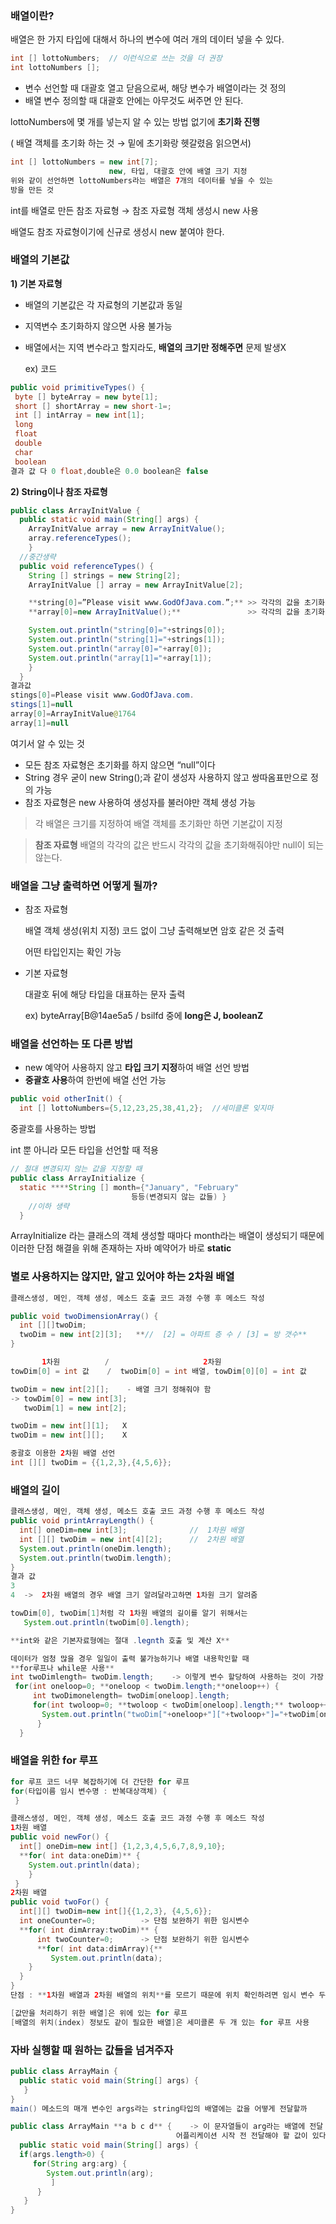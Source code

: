 ### 배열이란?

배열은 한 가지 타입에 대해서 하나의 변수에 여러 개의 데이터 넣을 수 있다.

```java
int [] lottoNumbers;  // 이런식으로 쓰는 것을 더 권장
int lottoNumbers [];
```

- 변수 선언할 때 대괄호 열고 닫음으로써, 해당 변수가 배열이라는 것 정의
- 배열 변수 정의할 때 대괄호 안에는 아무것도 써주면 안 된다.

lottoNumbers에 몇 개를 넣는지 알 수 있는 방법 없기에 **초기화 진행**

( 배열 객체를 초기화 하는 것 → 밑에 초기화랑 헷갈렸음 읽으면서)

```java
int [] lottoNumbers = new int[7];
                      new, 타입, 대괄호 안에 배열 크기 지정
위와 같이 선언하면 lottoNumbers라는 배열은 7개의 데이터를 넣을 수 있는
방을 만든 것
```

int를 배열로 만든 참조 자료형 → 참조 자료형 객체 생성시 new 사용

배열도 참조 자료형이기에 신규로 생성시 new 붙여야 한다.

### 배열의 기본값

**1) 기본 자료형**

- 배열의 기본값은 각 자료형의 기본값과 동일
- 지역변수 초기화하지 않으면 사용 불가능
- 배열에서는 지역 변수라고 할지라도, **배열의 크기만 정해주면** 문제 발생X

  ex) 코드

```java
public void primitiveTypes() {
 byte [] byteArray = new byte[1];
 short [] shortArray = new short-1=;
 int [] intArray = new int[1];
 long
 float
 double
 char
 boolean
결과 값 다 0 float,double은 0.0 boolean은 false
```

**2) String이나 참조 자료형**  

```java
public class ArrayInitValue {
  public static void main(String[] args) {
    ArrayInitValue array = new ArrayInitValue();
    array.referenceTypes();
    }
  //중간생략
  public void referenceTypes() {
    String [] strings = new String[2];
    ArrayInitValue [] array = new ArrayInitValue[2];

    **string[0]=”Please visit www.GodOfJava.com.”;** >> 각각의 값을 초기화 하는 것
    **array[0]=new ArrayInitValue();**               >> 각각의 값을 초기화 하는 것

    System.out.println("string[0]="+strings[0]);
    System.out.println("string[1]="+strings[1]);
    System.out.println("array[0]="+array[0]);
    System.out.println("array[1]="+array[1]);
    }
  }
결과값
stings[0]=Please visit www.GodOfJava.com.
stings[1]=null
array[0]=ArrayInitValue@1764
array[1]=null
```

여기서 알 수 있는 것

- 모든 참조 자료형은 초기화를 하지 않으면 “null”이다
- String 경우 굳이 new String();과 같이 생성자 사용하지 않고 쌍따옴표만으로 정의 가능
- 참조 자료형은 new 사용하여 생성자를 불러야만 객체 생성 가능

> 각 배열은 크기를 지정하여 배열 객체를 초기화만 하면 기본값이 지정
> 

> **참조 자료형** 배열의 각각의 값은 반드시 각각의 값을 초기화해줘야만 null이 되는 않는다.
> 

### 배열을 그냥 출력하면 어떻게 될까?

- 참조 자료형

     배열 객체 생성(위치 지정) 코드 없이 그냥 출력해보면 암호 같은 것 출력

     어떤 타입인지는 확인 가능

- 기본 자료형

     대괄호 뒤에 해당 타입을 대표하는 문자 출력

     ex)  byteArray[B@14ae5a5   / bsilfd 중에 **long은 J, booleanZ**

### 배열을 선언하는 또 다른 방법

- new 예약어 사용하지 않고 **타입 크기 지정**하여 배열 선언 방법
- **중괄호 사용**하여 한번에 배열 선언 가능

```java
public void otherInit() {
  int [] lottoNumbers={5,12,23,25,38,41,2};  //세미클론 잊지마
```

중괄호를 사용하는 방법

   int 뿐 아니라 모든 타입을 선언할 때 적용

```java
// 절대 변경되지 않는 값을 지정할 때
public class ArrayInitialize {
  static ****String [] month={"January", "February" 
                           등등(변경되지 않는 값들) }
    //이하 생략
  }
```

ArrayInitialize 라는 클래스의 객체 생성할 때마다 month라는 배열이 생성되기 때문에 이러한 단점 해결을 위해 존재하는 자바 예약어가 바로 **static**

### 별로 사용하지는 않지만, 알고 있어야 하는 2차원 배열

```java
클래스생성, 메인, 객체 생성, 메소드 호출 코드 과정 수행 후 메소드 작성

public void twoDimensionArray() {
  int [][]twoDim;
  twoDim = new int[2][3];   **//  [2] = 아파트 층 수 / [3] = 방 갯수**
}

       1차원          /                     2차원 
towDim[0] = int 값    /  twoDim[0] = int 배열, towDim[0][0] = int 값

twoDim = new int[2][];    - 배열 크기 정해줘야 함
-> towDim[0] = new int[3];
   twoDim[1] = new int[2];

twoDim = new int[][1];   X
twoDim = new int[][];    X

중괄호 이용한 2차원 배열 선언
int [][] twoDim = {{1,2,3},{4,5,6}};

```

### 배열의 길이

```java
클래스생성, 메인, 객체 생성, 메소드 호출 코드 과정 수행 후 메소드 작성
public void printArrayLength() {
  int[] oneDim=new int[3];              //  1차원 배열
  int [][] twoDim = new int[4][2];      //  2차원 배열
  System.out.println(oneDim.length);
  System.out.println(twoDim.length);
}
결과 값
3
4  ->  2차원 배열의 경우 배열 크기 알려달라고하면 1차원 크기 알려줌

towDim[0], twoDim[1]처럼 각 1차원 배열의 길이를 알기 위해서는
   System.out.println(twoDim[0].length);

**int와 같은 기본자료형에는 절대 .legnth 호출 및 계산 X**

데이터가 엄청 많을 경우 일일이 출력 불가능하기나 배열 내용학인할 때 
**for루프나 while문 사용**
int twoDimlength= twoDim.length;    -> 이렇게 변수 할당하여 사용하는 것이 가장 효과적
 for(int oneloop=0; **oneloop < twoDim.length;**oneloop++) {
     int twoDimonelength= twoDim[oneloop].length;
     for(int twoloop=0; **twoloop < twoDim[oneloop].length;** twoloop++) {
       System.out.println("twoDim["+oneloop+"]["+twoloop+"]="+twoDim[oneloop][twoloop];
      }
  }
```

### 배열을 위한 for 루프

```java
for 루프 코드 너무 복잡하기에 더 간단한 for 루프
for(타입이름 임시 변수명 : 반복대상객체) {
 }

클래스생성, 메인, 객체 생성, 메소드 호출 코드 과정 수행 후 메소드 작성
1차원 배열
public void newFor() {
  int[] oneDim=new int[] {1,2,3,4,5,6,7,8,9,10};
  **for( int data:oneDim)** {
    System.out.println(data);
    }
 }
2차원 배열
public void twoFor() {
  int[][] twoDim=new int[]{{1,2,3}, {4,5,6}};
  int oneCounter=0;          -> 단점 보완하기 위한 임시변수
  **for( int dimArray:twoDim)** {
      int twoCounter=0;      -> 단점 보완하기 위한 임시변수
      **for( int data:dimArray){**
         System.out.println(data);
    }
  }
}
단점 : **1차원 배열과 2차원 배열의 위치**를 모르기 때문에 위치 확인하려면 임시 변수 두어야 한다.

[값만을 처리하기 위한 배열]은 위에 있는 for 루프
[배열의 위치(index) 정보도 같이 필요한 배열]은 세미콜론 두 개 있는 for 루프 사용
```

### 자바 실행할 때 원하는 값들을 넘겨주자

```java
public class ArrayMain {
  public static void main(String[] args) {
   }
}
main() 메소드의 매개 변수인 args라는 string타입의 배열에는 값을 어떻게 전달할까

public class ArrayMain **a b c d** {    -> 이 문자열들이 arg라는 배열에 전달 되기 때문에 
                                     어플리케이션 시작 전 전달해야 할 값이 있다면 이와 같은 방법 사용
  public static void main(String[] args) {
  if(args.length>0) {
     for(String arg:arg) {
        System.out.println(arg);  
         ]
      }
   }
}
```
